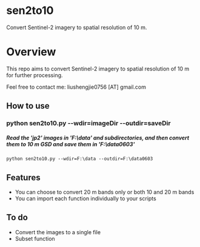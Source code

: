 # sen2to10
Convert Sentinel-2 imagery to spatial resolution of 10 m.

# Overview
This repo aims to convert Sentinel-2 imagery to spatial resolution of 10 m for further processing.

Feel free to contact me: liushengjie0756 [AT] gmail.com

## How to use
### python sen2to10.py --wdir=imageDir --outdir=saveDir
##### Read the 'jp2' images in 'F:\data' and subdirectories, and then convert them to 10 m GSD and save them in 'F:\data0603'
    python sen2to10.py --wdir=F:\data --outdir=F:\data0603


## Features
- You can choose to convert 20 m bands only or both 10 and 20 m bands
- You can import each function individually to your scripts


## To do
- Convert the images to a single file
- Subset function
